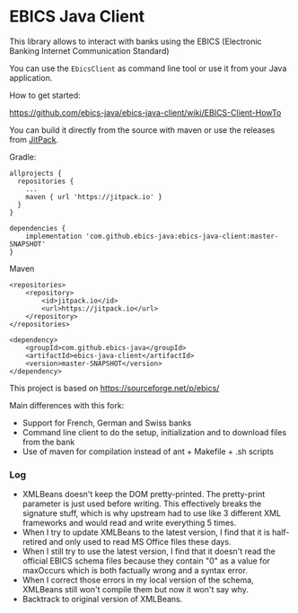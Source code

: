 EBICS Java Client
=====

This library allows to interact with banks using the EBICS (Electronic Banking Internet Communication Standard)

You can use the `EbicsClient` as command line tool or use it from your Java application.

How to get started:

https://github.com/ebics-java/ebics-java-client/wiki/EBICS-Client-HowTo

You can build it directly from the source with maven or use the releases from [JitPack](https://jitpack.io/#ebics-java/ebics-java-client/).

Gradle:
```
allprojects {
  repositories {
    ...
    maven { url 'https://jitpack.io' }
  }
}

dependencies {
    implementation 'com.github.ebics-java:ebics-java-client:master-SNAPSHOT'
}
```
Maven
```
<repositories>
	<repository>
	    <id>jitpack.io</id>
	    <url>https://jitpack.io</url>
	</repository>
</repositories>

<dependency>
    <groupId>com.github.ebics-java</groupId>
    <artifactId>ebics-java-client</artifactId>
    <version>master-SNAPSHOT</version>
</dependency>
```
 

This project is based on https://sourceforge.net/p/ebics/

Main differences with this fork:

- Support for French, German and Swiss banks
- Command line client to do the setup, initialization and to download files from the bank
- Use of maven for compilation instead of ant + Makefile + .sh scripts

### Log
- XMLBeans doesn't keep the DOM pretty-printed. The pretty-print parameter is just used before writing.
  This effectively breaks the signature stuff, which is why upstream had to use like 3 different XML
  frameworks and would read and write everything 5 times.
- When I try to update XMLBeans to the latest version, I find that it is half-retired and only
  used to read MS Office files these days.
- When I still try to use the latest version, I find that it doesn't read the official EBICS schema
  files because they contain "0" as a value for maxOccurs which is both factually wrong
  and a syntax error.
- When I correct those errors in my local version of the schema, XMLBeans still won't compile them
  but now it won't say why.
- Backtrack to original version of XMLBeans.
